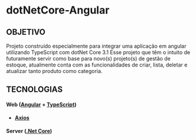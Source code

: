 # dotNetCore-Angular


## **OBJETIVO**
Projeto construído especialmente para integrar uma aplicação em angular utilizando TypeScript com dotNet Core 3.1 Esse projeto que têm o intuito de futuramente servir como base para novo(s) projeto(s) de gestão de estoque, atualmente conta com as funcionalidades de criar, lista, deletar e atualizar tanto produto como categoria.

## **TECNOLOGIAS**


#### **Web** ([Angular][angular] + [TypeScript][typescript])

  - **[Axios][axios]**

#### **Server** ([.Net Core][netcore])

<!-- Tecnologias -->
[typescript]: https://www.typescriptlang.org/
[axios]: https://github.com/axios/axios
[angular]: https://angular.io/
[netcore]: https://dotnet.microsoft.com/download/dotnet-core/3.1
